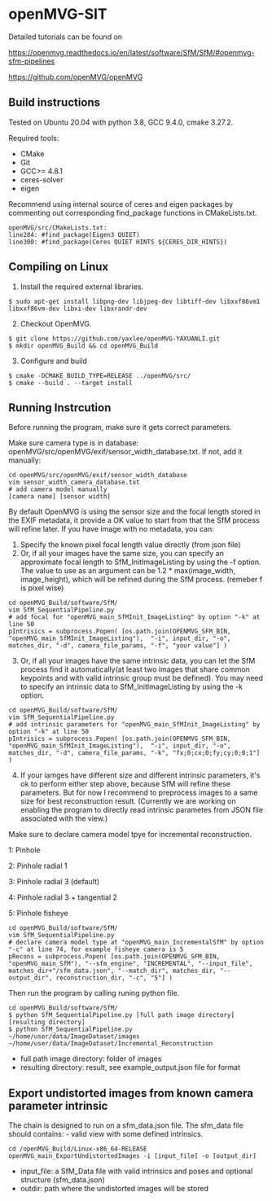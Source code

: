 # openMVG-SIT

Detailed tutorials can be found on 

https://openmvg.readthedocs.io/en/latest/software/SfM/SfM/#openmvg-sfm-pipelines

https://github.com/openMVG/openMVG

## Build instructions

Tested on Ubuntu 20.04 with python 3.8, GCC 9.4.0, cmake 3.27.2.

Required tools:

- CMake
- Git
- GCC>= 4.8.1
- ceres-solver
- eigen

Recommend using internal source of ceres and eigen packages by commenting out corresponding find_package functions in CMakeLists.txt.
```shell
openMVG/src/CMakeLists.txt:
line284: #find_package(Eigen3 QUIET)
line300: #find_package(Ceres QUIET HINTS ${CERES_DIR_HINTS})
```

## Compiling on Linux

1. Install the required external libraries.
```shell
$ sudo apt-get install libpng-dev libjpeg-dev libtiff-dev libxxf86vm1 libxxf86vm-dev libxi-dev libxrandr-dev
```

2. Checkout OpenMVG.
```shell
$ git clone https://github.com/yaxlee/openMVG-YAXUANLI.git
$ mkdir openMVG_Build && cd openMVG_Build
```

3. Configure and build
```shell
$ cmake -DCMAKE_BUILD_TYPE=RELEASE ../openMVG/src/
$ cmake --build . --target install
```

## Running Instrcution

Before running the program, make sure it gets correct parameters.   

Make sure camera type is in database: openMVG/src/openMVG/exif/sensor_width_database.txt. If not, add it manually:

```shell
cd openMVG/src/openMVG/exif/sensor_width_database
vim sensor_width_camera_database.txt
# add camera model manually
[camera name] [sensor width]
```

By default OpenMVG is using the sensor size and the focal length stored in the EXIF metadata, it provide a OK value to start from that the SfM process will refine later. If you have image with no metadata, you can:  

1. Specify the known pixel focal length value directly (from json file)
2. Or, if all your images have the same size, you can specify an approximate focal length to SfM_InitImageListing by using the -f option. The value to use as an argument can be 1.2 * max(image_width, image_height), which will be refined during the SfM process. (remeber f is pixel wise)
```shell
cd openMVG_Build/software/SfM/
vim SfM_SequentialPipeline.py
# add focal for "openMVG_main_SfMInit_ImageListing" by option "-k" at line 50
pIntrisics = subprocess.Popen( [os.path.join(OPENMVG_SFM_BIN, "openMVG_main_SfMInit_ImageListing"),  "-i", input_dir, "-o", matches_dir, "-d", camera_file_params, "-f", "your value"] )
```
3. Or, if all your images have the same intrinsic data, you can let the SfM process find it automatically(at least two images that share common keypoints and with valid intrinsic group must be defined). You may need to specify an intrinsic data to SfM_InitImageListing by using the -k option.
```shell
cd openMVG_Build/software/SfM/
vim SfM_SequentialPipeline.py
# add intrinsic parameters for "openMVG_main_SfMInit_ImageListing" by option "-k" at line 50
pIntrisics = subprocess.Popen( [os.path.join(OPENMVG_SFM_BIN, "openMVG_main_SfMInit_ImageListing"),  "-i", input_dir, "-o", matches_dir, "-d", camera_file_params, "-k", "fx;0;cx;0;fy;cy;0;0;1"] )
```
4. If your iamges have different size and different intrinsic parameters, it's ok to perform either step above, because SfM will refine these parameters. But for now I recommend to preprocess images to a same size for best reconstruction result. (Currently we are working on enabling the program to directly read intrinsic parametes from JSON file associated with the view.)


Make sure to declare camera model tpye for incremental reconstruction.

1: Pinhole

2: Pinhole radial 1

3: Pinhole radial 3 (default)

4: Pinhole radial 3 + tangential 2

5: Pinhole fisheye

```shell
cd openMVG_Build/software/SfM/
vim SfM_SequentialPipeline.py
# declare camera model type at "openMVG_main_IncrementalSfM" by option "-c" at line 74, for example fisheye camera is 5
pRecons = subprocess.Popen( [os.path.join(OPENMVG_SFM_BIN, "openMVG_main_SfM"), "--sfm_engine", "INCREMENTAL", "--input_file", matches_dir+"/sfm_data.json", "--match_dir", matches_dir, "--output_dir", reconstruction_dir, "-c", "5"] )
```

Then run the program by calling runing python file.

```shell
cd openMVG_Build/software/SfM/
$ python SfM_SequentialPipeline.py [full path image directory] [resulting directory]
$ python SfM_SequentialPipeline.py ~/home/user/data/ImageDataset/images ~/home/user/data/ImageDataset/Incremental_Reconstruction
```

 - full path image directory: folder of images
 - resulting directory: result, see example_output.json file for format


## Export undistorted images from known camera parameter intrinsic

The chain is designed to run on a sfm_data.json file. The sfm_data file should contains: - valid view with some defined intrinsics.
```
cd /openMVG_Build/Linux-x86_64-RELEASE
openMVG_main_ExportUndistortedImages -i [input_file] -o [output_dir]
```
 - input_file: a SfM_Data file with valid intrinsics and poses and optional structure (sfm_data.json) 
 - outdir: path where the undistorted images will be stored
